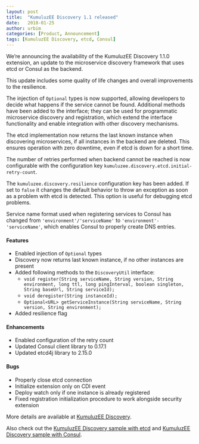 ```yaml
---
layout: post
title:  "KumuluzEE Discovery 1.1 released"
date:   2018-01-25
author: urbim
categories: [Product, Announcement]
tags: [KumuluzEE Discovery, etcd, Consul]
---
```


We’re announcing the availability of the KumuluzEE Discovery 1.1.0 extension, an update to the microservice discovery framework that uses etcd or Consul as the backend.

<!--more-->

This update includes some quality of life changes and overall improvements to the resilience.

The injection of `Optional` types is now supported, allowing developers to decide what happens if the service cannot be found. Additional methods have been added to the interface; they can be used for programmatic microservice discovery and registration, which extend the interface functionality and enable integration with other discovery mechanisms.

The etcd implementation now returns the last known instance when discovering microservices, if all instances in the backend are deleted. This ensures operation with zero downtime, even if etcd is down for a short time.

The number of retries performed when backend cannot be reached is now configurable with the configuration key `kumuluzee.discovery.etcd.initial-retry-count`.

The `kumuluzee.discovery.resilience` configuration key has been added. If set to `false` it changes the default behavior to throw an exception as soon as a problem with etcd is detected. This option is useful for debugging etcd problems.

Service name format used when registering services to Consul has changed from `'environment'/'serviceName'` to `'environment'-'serviceName'`, which enables Consul to properly create DNS entries.

#### Features

- Enabled injection of `Optional` types
- Discovery now returns last known instance, if no other instances are present
- Added following methods to the `DiscoveryUtil` interface:
  - `void register(String serviceName, String version, String environment, long ttl, long pingInterval, boolean singleton, String baseUrl, String serviceId);`
  - `void deregister(String instanceId);`
  - `Optional<URL> getServiceInstance(String serviceName, String version, String environment);`
- Added resilience flag

#### Enhancements

- Enabled configuration of the retry count
- Updated Consul client library to 0.17.1
- Updated etcd4j library to 2.15.0

#### Bugs

- Properly close etcd connection
- Initialize extension only on CDI event
- Deploy watch only if one instance is already registered
- Fixed registration initialization procedure to work alongside security extension

More details are available at
[KumuluzEE Discovery](https://github.com/kumuluz/kumuluzee-discovery/blob/master/README.md).

Also check out the
[KumuluzEE Discovery sample with etcd](https://github.com/kumuluz/kumuluzee-samples/tree/master/kumuluzee-discovery-etcd) and
[KumuluzEE Discovery sample with Consul](https://github.com/kumuluz/kumuluzee-samples/tree/master/kumuluzee-discovery-consul).
